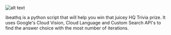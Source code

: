 ![alt text](https://i.gyazo.com/ca54a35b815ed569588f87cd323a6f45.png)

ibeathq is a python script that will help you win that juicey HQ Trivia prize. It uses Google's Cloud Vision, Cloud Language and Custom Search API's to find the answer choice with the most number of iterations. 